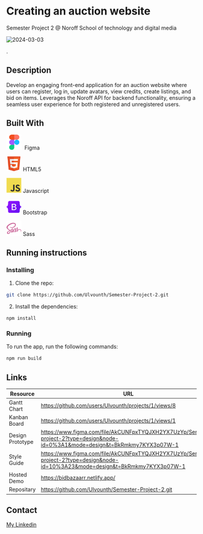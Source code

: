 <h1>Creating an auction website</h1>
<p>Semester Project 2 @ Noroff School of technology and digital media</p>

![2024-03-03](https://github.com/Ulvounth/Semester-Project-2/assets/98667510/ea7966ae-5486-4bf8-bf59-52e12c0ffea8)



.

## Description

Develop an engaging front-end application for an auction website where users can register, log in, update avatars, view credits, create listings, and bid on items. Leverages the Noroff API for backend functionality, ensuring a seamless user experience for both registered and unregistered users.

## Built With

<img src="https://github.com/devicons/devicon/blob/master/icons/figma/figma-original.svg" title="Figma" alt="Figma" width="40" height="40"/>&nbsp;  Figma 

<img src="https://github.com/devicons/devicon/blob/master/icons/html5/html5-original.svg" title="HTML5" alt="HTML" width="40" height="40"/>  HTML5

<img src="https://github.com/devicons/devicon/blob/master/icons/javascript/javascript-original.svg"  title="JS" alt="JS" width="40" height="40"/>  Javascript

<img src="https://github.com/devicons/devicon/blob/master/icons/bootstrap/bootstrap-original.svg"  title="Bootstrap" alt="Bootstrap" width="40" height="40"/>  Bootstrap

<img src="https://github.com/devicons/devicon/blob/master/icons/sass/sass-original.svg"  title="Sass" alt="Sass" width="40" height="40"/>  Sass

## Running instructions

### Installing

1. Clone the repo:

```bash
git clone https://github.com/Ulvounth/Semester-Project-2.git
```

2. Install the dependencies:

```
npm install
```

### Running

To run the app, run the following commands:

```bash
npm run build
```

## Links

| Resource | URL |
| --- | --- |
| Gantt Chart | https://github.com/users/Ulvounth/projects/1/views/8 |
| Kanban Board | https://github.com/users/Ulvounth/projects/1/views/1 |
| Design Prototype | https://www.figma.com/file/AkCUNFpxTYQJXH2YX7UzYp/Semester-project-2?type=design&node-id=0%3A1&mode=design&t=BkRmkmy7KYX3p07W-1 |
| Style Guide | https://www.figma.com/file/AkCUNFpxTYQJXH2YX7UzYp/Semester-project-2?type=design&node-id=10%3A23&mode=design&t=BkRmkmy7KYX3p07W-1 |
| Hosted Demo | https://bidbazaarr.netlify.app/ |
| Repositary | https://github.com/Ulvounth/Semester-Project-2.git |

## Contact

[My Linkedin](https://www.linkedin.com/in/andreas-ulvund-98066376/)
